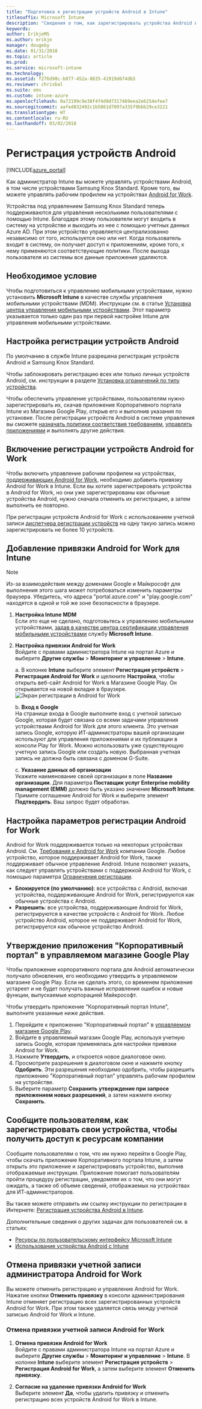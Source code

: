 ```yaml
---
title: "Подготовка к регистрации устройств Android в Intune"
titlesuffix: Microsoft Intune
description: "Сведения о том, как зарегистрировать устройства Android в Intune."
keywords: 
author: ErikjeMS
ms.author: erikje
manager: dougeby
ms.date: 01/31/2018
ms.topic: article
ms.prod: 
ms.service: microsoft-intune
ms.technology: 
ms.assetid: f276d98c-b077-452a-8835-41919d674db5
ms.reviewer: chrisbal
ms.suite: ems
ms.custom: intune-azure
ms.openlocfilehash: 0a72199c9e38f4f4d9d7317469eea2e6254efee7
ms.sourcegitcommit: aafed032492c1b5861d7097a335f9bbb29ce3221
ms.translationtype: HT
ms.contentlocale: ru-RU
ms.lasthandoff: 03/02/2018
---
```

# <a name="enroll-android-devices"></a>Регистрация устройств Android

[!INCLUDE[azure_portal](./includes/azure_portal.md)]

Как администратор Intune вы можете управлять устройствами Android, в том числе устройствами Samsung Knox Standard. Кроме того, вы можете управлять рабочим профилем на устройствах [Android for Work](#enable-enrollment-of-android-for-work-devices).

Устройства под управлением Samsung Knox Standard теперь поддерживаются для управления несколькими пользователями с помощью Intune. Благодаря этому пользователи могут входить в систему на устройстве и выходить из нее с помощью учетных данных Azure AD. При этом устройство управляется централизованно независимо от того, используется оно или нет. Когда пользователь входит в систему, он получает доступ к приложениям, кроме того, к нему применяются соответствующие политики. После выхода пользователя из системы все данные приложения удаляются.

## <a name="prerequisite"></a>Необходимое условие

Чтобы подготовиться к управлению мобильными устройствами, нужно установить **Microsoft Intune** в качестве службы управления мобильными устройствами (MDM). Инструкции см. в статье [Установка центра управления мобильными устройствами](mdm-authority-set.md). Этот параметр указывается только один раз при первой настройке Intune для управления мобильными устройствами.

## <a name="set-up-android-enrollment"></a>Настройка регистрации устройств Android

По умолчанию в службе Intune разрешена регистрация устройств Android и Samsung Knox Standard.

Чтобы заблокировать регистрацию всех или только личных устройств Android, см. инструкции в разделе [Установка ограничений по типу устройства](enrollment-restrictions-set.md).

Чтобы обеспечить управление устройствами, пользователям нужно зарегистрировать их, скачав приложение Корпоративного портала Intune из Магазина Google Play, открыв его и выполнив указания по установке. После регистрации устройств Android в системе управления вы сможете [назначать политики соответствия требованиям](compliance-policy-create-android.md), [управлять приложениями](app-management.md) и выполнять другие действия.

## <a name="enable-enrollment-of-android-for-work-devices"></a>Включение регистрации устройств Android for Work

Чтобы включить управление рабочим профилем на устройствах, [поддерживающих Android for Work](https://support.google.com/work/android/answer/6174145?hl=en&ref_topic=6151012), необходимо добавить привязку Android for Work в Intune. Если вы хотите зарегистрировать устройства в Android for Work, но они уже зарегистрированы как обычные устройства Android, нужно сначала отменить их регистрацию, а затем выполнить ее повторно.

При регистрации устройств Android for Work с использованием учетной записи [диспетчера регистрации устройств](device-enrollment-manager-enroll.md) на одну такую запись можно зарегистрировать не более 10 устройств.

## <a name="add-android-for-work-binding-for-intune"></a>Добавление привязки Android for Work для Intune

> [!NOTE]
> Из-за взаимодействия между доменами Google и Майкрософт для выполнения этого шага может потребоваться изменить параметры браузера.  Убедитесь, что адреса "portal.azure.com" и "play.google.com" находятся в одной и той же зоне безопасности в браузере.

1. **Настройка Intune MDM**<br>
Если это еще не сделано, подготовьтесь к управлению мобильными устройствами, [задав в качестве центра сертификации управления мобильными устройствами](mdm-authority-set.md) службу **Microsoft Intune**.
2. **Настройка привязки Android for Work**<br>
    Войдите с правами администратора Intune на портал Azure и выберите **Другие службы** > **Мониторинг и управление** > **Intune**.

   a. В колонке **Intune** выберите элемент **Регистрация устройств** > **Регистрация Android for Work** и щелкните **Настройка**, чтобы открыть веб-сайт Android for Work в Магазине Google Play. Он открывается на новой вкладке в браузере.
   ![Экран регистрации в Android for Work](./media/android-work-bind.png)

   b. **Вход в Google**<br>
   На странице входа в Google выполните вход с учетной записью Google, которая будет связана со всеми задачами управления устройствами Android for Work для этого клиента. Это учетная запись Google, которую ИТ-администраторы вашей организации используют для управления приложениями и их публикации в консоли Play for Work. Можно использовать уже существующую учетную запись Google или создать новую.  Выбранная учетная запись не должна быть связана с доменом G-Suite.

   c. **Указание данных об организации**<br>
   Укажите наименование своей организации в поле **Название организации**. Для параметра **Поставщик услуг Enterprise mobility management (EMM)** должно быть указано значение **Microsoft Intune**. Примите соглашение Android for Work и выберите элемент **Подтвердить**. Ваш запрос будет обработан.

## <a name="specify-android-for-work-enrollment-settings"></a>Настройка параметров регистрации Android for Work
Android for Work поддерживается только на некоторых устройствах Android. См. [Требования к Android for Work](https://support.google.com/work/android/answer/6174145?hl=en&ref_topic=6151012%20style=%22target=new_window%22) компании Google. Любое устройство, которое поддерживает Android for Work, также поддерживает обычное управление Android. Intune позволяет указать, как следует управлять устройствами с поддержкой Android for Work, с помощью параметра [Ограничения регистрации](enrollment-restrictions-set.md).

- **Блокируется (по умолчанию)**: все устройства с Android, включая устройства, поддерживающие Android for Work, регистрируются как обычные устройства с Android.
- **Разрешить**: все устройства, поддерживающие Android for Work, регистрируются в качестве устройств с Android for Work. Любое устройство Android, которое не поддерживает Android for Work, регистрируется как обычное устройство Android.

## <a name="approve-the-company-portal-app-in-the-managed-google-play-store"></a>Утверждение приложения "Корпоративный портал" в управляемом магазине Google Play
Чтобы приложение корпоративного портала для Android автоматически получало обновления, его необходимо утвердить в управляемом магазине Google Play. Если не сделать этого, со временем приложение устареет и не будет получать важные исправления ошибок и новые функции, выпускаемые корпорацией Майкрософт.

Чтобы утвердить приложение "Корпоративный портал Intune", выполните указанные ниже действия.

1.  Перейдите к приложению "Корпоративный портал" в [управляемом магазине Google Play](https://play.google.com/work/apps/details?id=com.microsoft.windowsintune.companyportal).
2.  Войдите в управляемый магазин Google Play, используя учетную запись Google, которая применялась для настройки привязки Android for Work.
3.  Нажмите **Утвердить**, и откроется новое диалоговое окно.
4.  Просмотрите разрешения в диалоговом окне и нажмите кнопку **Одобрить**. Эти разрешения необходимо одобрить, чтобы разрешить приложению "Корпоративный портал" управлять рабочим профилем на устройстве.
5.  Выберите параметр **Сохранить утверждение при запросе приложением новых разрешений**, а затем нажмите кнопку **Сохранить**.

<!--  ## Next steps for Android for Work
After configuring the Android for Work binding and settings, you can do the following:
- [Deploy Android for Work apps](android-for-work-apps.md)
- [Add Android for Work configuration policies](android-for-work-policy-settings-in-microsoft-intune.md)  -->

## <a name="tell-your-users-how-to-enroll-their-devices-to-access-company-resources"></a>Сообщите пользователям, как зарегистрировать свои устройства, чтобы получить доступ к ресурсам компании

Сообщите пользователям о том, что им нужно перейти в Google Play, чтобы скачать приложение Корпоративного портала Intune, а затем открыть это приложение и зарегистрировать устройство, выполнив отображаемые инструкции. Приложение помогает пользователям пройти процедуру регистрации, уведомляя их о том, что они могут ожидать, а также об объеме сведений, отображаемых на устройствах для ИТ-администраторов.

Вы также можете отправить им ссылку инструкции по регистрации в Интернете: [Регистрация устройства Android в Intune](https://docs.microsoft.com/intune-user-help/enroll-your-device-in-intune-android).

Дополнительные сведения о других задачах для пользователей см. в статьях:

- [Ресурсы по пользовательскому интерфейсу Microsoft Intune](end-user-educate.md)
- [Использование устройства Android с Intune](https://docs.microsoft.com/intune-user-help/using-your-android-device-with-intune)

## <a name="unbind-your-android-for-work-administrative-account"></a>Отмена привязки учетной записи администратора Android for Work

Вы можете отменить регистрацию и управление Android for Work. Нажатие кнопки **Отменить привязку** в консоли администрирования Intune отменяет регистрацию всех зарегистрированных устройств Android for Work. При этом также удаляется связь между учетной записью Android for Work и Intune.

### <a name="to-unbind-an-android-for-work-account"></a>Отмена привязки учетной записи Android for Work

1. **Отмена привязки Android for Work**<br>
    Войдите с правами администратора Intune на портал Azure и выберите **Другие службы** > **Мониторинг и управление** > **Intune**.  В колонке **Intune** выберите элемент **Регистрация устройств** > **Регистрация Android for Work**, а затем выберите элемент **Отменить привязку**.

2. **Согласие на удаление привязки Android for Work**<br>
  Выберите элемент **Да**, чтобы удалить привязку и отменить регистрацию всех устройств Android for Work в Intune.
